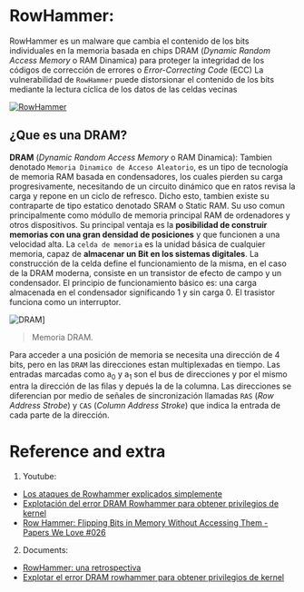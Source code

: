 # RowHammer: 
RowHammer es un malware que cambia el contenido de los bits individuales en la memoria basada en chips DRAM (_Dynamic Random Access Memory_ o RAM Dinamica) para proteger la integridad de los códigos de corrección de errores o _Error-Correcting Code_ (ECC) 
La vulnerabilidad de `RowHammer` puede distorsionar el contenido de los bits mediante la lectura cíclica de los datos de las celdas vecinas

[![RowHammer](https://www.linuxadictos.com/wp-content/uploads/row-Hammer.png)](https://www.youtube.com/watch?v=X8-X_52rg80&feature=emb_title)

## ¿Que es una DRAM?
__DRAM__ (_Dynamic Random Access Memory_ o RAM Dinamica): Tambien denotado     `Memoria Dinamico de Acceso Aleatorio`, es un tipo de tecnología de memoria RAM basada en condensadores, los cuales pierden su carga progresivamente, necesitando de un circuito dinámico que en ratos revisa la carga y repone en un ciclo de refresco. Dicho esto, tambien existe su contraparte de tipo estatico denotado SRAM o Static RAM.
Su uso comun principalmente como módullo de memoria principal RAM de ordenadores y otros dispositivos. Su principal ventaja es la __posibilidad de construir memorias con una gran densidad de posiciones__ y que funcionen a una velocidad alta.
La `celda de memoria` es la unidad básica de cualquier memoria, capaz de __almacenar un Bit en los sistemas digitales__. La construcción de la celda define el funcionamiento de la misma, en el caso de la DRAM moderna, consiste en un transistor de efecto de campo y un condensador. El principio de funcionamiento básico es: una carga almacenada en el condensador significando 1 y sin carga 0. El trasistor funciona como un interruptor.

![DRAM](https://upload.wikimedia.org/wikipedia/commons/thumb/e/e8/Memoria_RAM.JPG/800px-Memoria_RAM.JPG)]
>Memoria DRAM.

Para acceder a una posición de memoria se necesita una dirección de 4 bits, pero en las `DRAM` las direcciones estan multiplexadas en tiempo. Las entradas marcadas como  a<sub>0</sub> y a<sub>1</sub> son el bus de direcciones y por el mismo entra la dirección de las filas y depués la de la columna. Las direcciones se diferencian por medio de señales de sincronización llamadas `RAS` (*Row Address Strobe*) y `CAS` (*Column Address Stroke*) que indica la entrada de cada parte de la dirección.

# Reference and extra
1. Youtube: 
  * [Los ataques de Rowhammer explicados simplemente](https://www.youtube.com/watch?v=rGaF15-ko5w)
  * [Explotación del error DRAM Rowhammer para obtener privilegios de kernel](https://www.youtube.com/watch?v=0U7511Fb4to)
  * [Row Hammer: Flipping Bits in Memory Without Accessing Them - Papers We Love #026](https://www.youtube.com/watch?v=1iBpLhFN_OA)
2. Documents:
  * [RowHammer: una retrospectiva](https://arxiv.org/pdf/1904.09724.pdf)
  * [Explotar el error DRAM rowhammer para obtener privilegios de kernel](https://www.blackhat.com/docs/us-15/materials/us-15-Seaborn-Exploiting-The-DRAM-Rowhammer-Bug-To-Gain-Kernel-Privileges.pdf)
